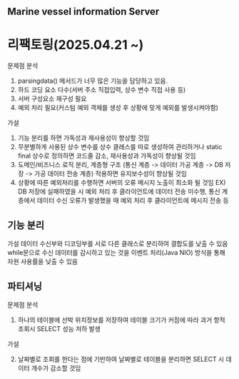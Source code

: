 ## Marine vessel information Server


# 리팩토링(2025.04.21 ~)

문제점 분석

1. parsingdata() 메서드가 너무 많은 기능을 담당하고 있음.
2. 하드 코딩 요소 다수(서버 주소 직접입력, 상수 변수 직접 사용 등)
3. 서버 구성요소 재구성 필요
4. 예외 처리 필요(커스텀 예외 객체를 생성 후 상황에 맞게 예외를 발생시켜야함) 


가설 

1. 기능 분리를 하면 가독성과 재사용성이 향상할 것임
2. 무분별하게 사용된 상수 변수를 상수 클래스를 따로 생성하여 관리하거나 static final 상수로 정의하면 코드줄 감소, 재사용성과 가독성이 향상될 것임
3. 도메인/비즈니스 로직 분리, 계층형 구조 (통신 계층 -> 데이터 가공 계층 -> DB 저장 -> 가공 데이터 전송 계층) 적용하면 유지보수성이 향상될 것임
4. 상황에 따른 예외처리를 수행하면 서버의 오류 메시지 노출이 최소화 될 것임 EX) DB 저장에 실패하였을 시 예외 처리 후 클라이언트에 데이터 전송 미수행, 통신 계층에서 데이터 수신 오류가 발생했을 때 예외 처리 후 클라이언트에 메시지 전송 등

## 기능 분리
가설 
데이터 수신부와 디코딩부를 서로 다른 클래스로 분리하여 결합도를 낮출 수 있음  
while문으로 수신 데이터를 감시하고 있는 것을 이벤트 처리(Java NIO) 방식을 통해 자원 사용률을 낮출 수 있음 

## 파티셔닝
문제점 분석

1. 하나의 테이블에 선박 위치정보를 저장하여 테이블 크기가 커짐에 따라 과거 항적 조회시 SELECT 성능 저하 발생

가설

2. 날짜별로 조회를 한다는 점에 기반하여 날짜별로 테이블을 분리하면 SELECT 시 데이터 개수가 감소할 것임
